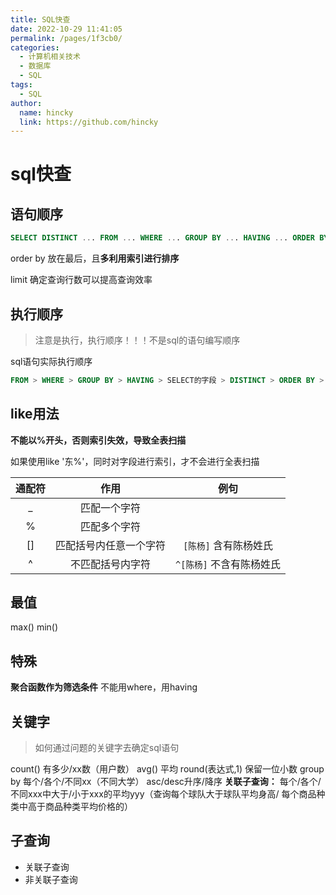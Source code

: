 ```yaml
---
title: SQL快查
date: 2022-10-29 11:41:05
permalink: /pages/1f3cb0/
categories: 
  - 计算机相关技术
  - 数据库
  - SQL
tags: 
  - SQL
author: 
  name: hincky
  link: https://github.com/hincky
---
```

# sql快查

## 语句顺序

```sql
SELECT DISTINCT ... FROM ... WHERE ... GROUP BY ... HAVING ... ORDER BY ...LIMIT...
```
order by 放在最后，且**多利用索引进行排序**

limit 确定查询行数可以提高查询效率

## 执行顺序

> 注意是执行，执行顺序！！！不是sql的语句编写顺序

sql语句实际执行顺序
```sql
FROM > WHERE > GROUP BY > HAVING > SELECT的字段 > DISTINCT > ORDER BY > LIMIT
```

## like用法
**不能以%开头，否则索引失效，导致全表扫描**

如果使用like '东%'，同时对字段进行索引，才不会进行全表扫描

|通配符|作用|例句|
|:---:|:---:|:---:|
|_|匹配一个字符||
|%|匹配多个字符||
|[]|匹配括号内任意一个字符 | `[陈杨]` 含有陈杨姓氏|
|^|不匹配括号内字符|`^[陈杨]` 不含有陈杨姓氏|

## 最值
max()
min()

## 特殊

**聚合函数作为筛选条件** 不能用where，用having

## 关键字

> 如何通过问题的关键字去确定sql语句

count() 有多少/xx数（用户数）
avg() 平均
round(表达式,1) 保留一位小数
group by 每个/各个/不同xx（不同大学）
asc/desc升序/降序
**关联子查询：** 每个/各个/不同xxx中大于/小于xxx的平均yyy（查询每个球队大于球队平均身高/ 每个商品种类中高于商品种类平均价格的）

## 子查询

- 关联子查询
- 非关联子查询






